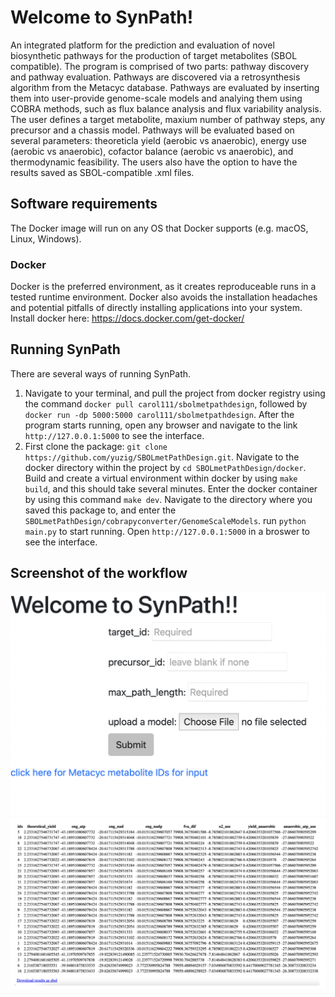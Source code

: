 # Welcome to SynPath!
An integrated platform for the prediction and evaluation of novel biosynthetic pathways for the production of target metabolites (SBOL compatible). The program is comprised of two parts: pathway discovery and pathway evaluation. Pathways are discovered via a retrosynthesis algorithm from the Metacyc database. Pathways are evaluated by inserting them into user-provide genome-scale models and analying them using COBRA methods, such as flux balance analysis and flux variability analysis. The user defines a target metabolite, maxium number of pathway steps, any precursor and a chassis model. Pathways will be evaluated based on several parameters: theoreticla yield (aerobic vs anaerobic), energy use (aerobic vs anaerobic), cofactor balance (aerobic vs anaerobic), and thermodynamic feasibility. The users also have the option to have the results saved as SBOL-compatible .xml files.

## Software requirements
The Docker image will run on any OS that Docker supports (e.g. macOS, Linux, Windows).
### Docker
Docker is the preferred environment, as it creates reproduceable runs in a tested runtime environment. Docker also avoids the installation headaches and potential pitfalls of directly installing applications into your system. Install docker here: https://docs.docker.com/get-docker/

## Running SynPath
There are several ways of running SynPath.
1. Navigate to your terminal, and pull the project from docker registry using the command `docker pull carol111/sbolmetpathdesign`, followed by `docker run -dp 5000:5000 carol111/sbolmetpathdesign`. After the program starts running, open any browser and navigate to the link `http://127.0.0.1:5000` to see the interface.
2. First clone the package: `git clone https://github.com/yuzig/SBOLmetPathDesign.git`. Navigate to the docker directory within the project by `cd SBOLmetPathDesign/docker`. Build and create a virtual environment within docker by using `make build`, and this should take several minutes. Enter the docker container by using this command `make dev`. Navigate to the directory where you saved this package to, and enter the `SBOLmetPathDesign/cobrapyconverter/GenomeScaleModels`. run `python main.py` to start running. Open `http://127.0.0.1:5000` in a broswer to see the interface.

## Screenshot of the workflow
![demo1](/demo_screenshots/home_page.jpg "screen shot of home page")
![demo2](/demo_screenshots/result_page.jpg "screen shot of result page, with Lycopene, CPD1F-114, as in put, FARNESYL-PP as precursor, maximum step set to 7, and with the E.coli model iML1515")
